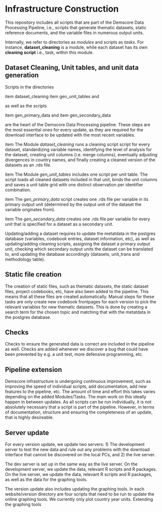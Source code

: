 # Infrastructure Construction

This repository includes all scripts that are part of the Demscore Data Processing
Pipeline, i.e., scripts that generate thematic datasets, static reference documents,
and the variable files in numerous output units.

Internally, we refer to directories as *modules* and scripts as *tasks*. For instance,
**dataset_cleaning** is a module, while each dataset has its own **cleaning script**
i.e., task, within this module.

## Dataset Cleaning, Unit tables, and unit data generation

Scripts in the directories

item dataset_cleaning
item gen_unit_tables and

as well as the scripts 

item gen_primary_data and 
item gen_secondary_data

are the heart of the Demscore Data Processing pipeline. These steps are the most 
essential ones for every update, as they are required for the download interface 
to be updated with the most recent variables.  

item The Module *dataset_cleaning* runs a cleaning script script for every dataset, 
standardizing variable names, identifying the level of analysis for the dataset, 
creating unit columns (i.e. merge columns), eventually adjusting divergences in 
country names, and finally creating a cleaned version of the datasets as an .rds file. 

item The Module *gen_unit_tables* includes one script per unit table. The script 
loads all cleaned datasets included in that unit, binds the unit columns and 
saves a unit table grid with one distinct observation per identifier combination.  

item The *gen_primary_data* script creates one .rds file per variable in its primary 
output unit (determined by the output unit of the dataset the variable originates from).  

item The *gen_secondary_data* creates one .rds file per variable for every unit 
that is specified for a dataset as a secondary unit. 

Updating/adding a dataset requires to update the metatdata in the postgres database 
(variables, codebook entries, dataset information, etc), as well as updating/adding 
cleaning scripts, assigning the dataset a primary output unit, checking which 
secondary output units the dataset can be translated to, and updating the database 
accordingly (datasets, unit_trans and methodology table). 

## Static file creation
The creation of static files, such as thematic datasets, the static dataset files, 
project codebooks, etc, have also been added to the pipeline. This means that all 
these files are created automatically. Manual steps for these tasks are only create 
new codebook frontpages for each version to pick the relevant variables for new 
thematic datasets. This is done by creating a search term for the chosen topic and 
matching that with the metatdata in the postgres database. 

## Checks
Checks to ensure the generated data is correct are included in the pipeline as 
well. Checks are added whenever we discover a bug that could have been prevented 
by e.g. a unit test, more defensive programming, etc. 

## Pipeline extension
Demscore infrastructure is undergoing continuous improvement, such as improving 
the speed of individual scripts, add documentation, add new features to the 
pipeline, etc. The amount of time and effort this takes varies depending on the 
added Modules/Tasks. The main work on this ideally happen in between updates. As 
all scripts can be run individually, it is not absolutely necessary that a script 
is part of the pipeline. However, in terms of documentation, structure and ensuring 
the completeness of an update, that is highly desireable. 

## Server update
For every version update, we update two servers: 1) The development server to test 
the new data and rule out any problems with the download interface that cannot be 
discovered on the local PCs, and 2) the live server. 

The dev server is set up in the same way as the live server. On the development 
server, we update the data, relevant R scripts and R packages. On the live server, 
we update the data, relevant R scripts and R packages, as well as the data for 
the graphing tools. 
 

 

The version update also includes updating the graphing tools. In each website/version directory are four scripts that need to be run to update the online graphing tools. We currently only plot country year units. Extending the graphing tools  

 